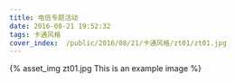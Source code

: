 ```yaml
---
title: 电信专题活动
date: 2016-08-21 19:52:32
tags: 卡通风格
cover_index:  /public/2016/08/21/卡通风格/zt01/zt01.jpg
---
```



{% asset_img zt01.jpg This is an example image %}
